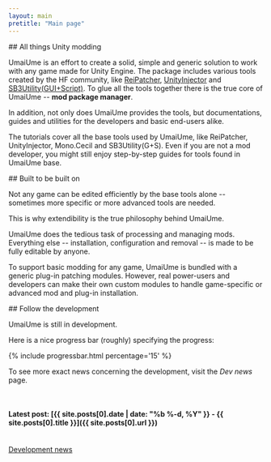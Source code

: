 ```yaml
---
layout: main
pretitle: "Main page"
---
```


<div markdown="1" class="col-md-4">
## All things Unity modding

UmaiUme is an effort to create a solid, simple and generic solution to work with
any game made for Unity Engine. The package includes various tools created by the HF community, like
[ReiPatcher](http://usagirei.github.io/#!/downloads/reipatcher/main), [UnityInjector](http://usagirei.github.io/#!/downloads/unityinjector/main) and [SB3Utility(GUI+Script)](http://www.hongfire.com/forum/showthread.php/112039-SB3Utility-Releases-and-Discussion/page61?p=3352965#post3352965). To glue all the tools together there is the true core of UmaiUme -- **mod package manager**.


In addition, not only does UmaiUme provides the tools,
but documentations, guides and utilities for the developers and basic end-users alike.

The tutorials cover all the base tools used by UmaiUme, like ReiPatcher, UnityInjector, Mono.Cecil and SB3Utility(G+S).
Even if you are not a mod developer, you might still enjoy step-by-step guides for tools found in UmaiUme base.
</div>
<div markdown="1" class="col-md-4">
## Built to be built on

Not any game can be edited efficiently by the base tools alone -- sometimes more specific or more advanced tools are needed.

This is why extendibility is the true philosophy behind UmaiUme.

UmaiUme does the tedious task of processing and managing mods. Everything else -- installation, configuration and removal -- is made to be fully editable by anyone.

To support basic modding for any game, UmaiUme is bundled with a generic plug-in patching modules. 
However, real power-users and developers can make their own custom modules to handle game-specific or advanced mod and plug-in installation.
</div>
<div markdown="1" class="col-md-4">
## Follow the development

UmaiUme is still in development.

Here is a nice progress bar (roughly) specifying the progress:

{% include progressbar.html percentage='15' %}

To see more exact news concerning the development, visit the *Dev news* page.

<br/>

#### **Latest post:** [{{ site.posts[0].date | date: "%b %-d, %Y" }} - {{ site.posts[0].title }}]({{ site.posts[0].url }})

<br/>
<a class="btn btn-default" href="{{ site.baseurl }}/devnews" role="button">Development news</a>
</div>